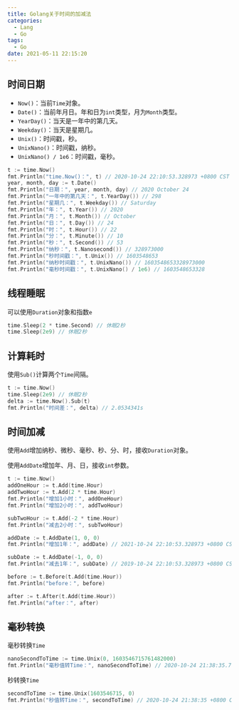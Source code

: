 ```yaml
---
title: Golang关于时间的加减法
categories:
  - Lang
  - Go
tags:
  - Go
date: 2021-05-11 22:15:20
---
```



## 时间日期

- `Now()`：当前`Time`对象。
- `Date()`：当前年月日。年和日为`int`类型，月为`Month`类型。
- `YearDay()`：当天是一年中的第几天。
- `Weekday()`：当天是星期几。
- `Unix()`：时间戳，秒。
- `UnixNano()`：时间戳，纳秒。
- `UnixNano() / 1e6`：时间戳，毫秒。

```go
t := time.Now()
fmt.Println("time.Now()：", t) // 2020-10-24 22:10:53.328973 +0800 CST m=+0.006015101
year, month, day := t.Date()
fmt.Println("日期：", year, month, day) // 2020 October 24
fmt.Println("一年中的第几天：", t.YearDay()) // 298
fmt.Println("星期几：", t.Weekday()) // Saturday
fmt.Println("年：", t.Year()) // 2020
fmt.Println("月：", t.Month()) // October
fmt.Println("日：", t.Day()) // 24
fmt.Println("时：", t.Hour()) // 22
fmt.Println("分：", t.Minute()) // 10
fmt.Println("秒：", t.Second()) // 53
fmt.Println("纳秒：", t.Nanosecond()) // 328973000
fmt.Println("秒时间戳：", t.Unix()) // 1603548653
fmt.Println("纳秒时间戳：", t.UnixNano()) // 1603548653328973000
fmt.Println("毫秒时间戳：", t.UnixNano() / 1e6) // 1603548653328
```

## 线程睡眠

可以使用`Duration`对象和指数`e`

```go
time.Sleep(2 * time.Second) // 休眠2秒
time.Sleep(2e9) // 休眠2秒
```

## 计算耗时

使用`Sub()`计算两个`Time`间隔。

```go
t := time.Now()
time.Sleep(2e9) // 休眠2秒
delta := time.Now().Sub(t)
fmt.Println("时间差：", delta) // 2.0534341s
```

## 时间加减

使用`Add`增加纳秒、微秒、毫秒、秒、分、时，接收`Duration`对象。

使用`AddDate`增加年、月、日，接收`int`参数。

```go
t := time.Now()
addOneHour := t.Add(time.Hour)
addTwoHour := t.Add(2 * time.Hour)
fmt.Println("增加1小时：", addOneHour)
fmt.Println("增加2小时：", addTwoHour)

subTwoHour := t.Add(-2 * time.Hour)
fmt.Println("减去2小时：", subTwoHour)

addDate := t.AddDate(1, 0, 0)
fmt.Println("增加1年：", addDate) // 2021-10-24 22:10:53.328973 +0800 CST

subDate := t.AddDate(-1, 0, 0)
fmt.Println("减去1年：", subDate) // 2019-10-24 22:10:53.328973 +0800 CST

before := t.Before(t.Add(time.Hour))
fmt.Println("before：", before)

after := t.After(t.Add(time.Hour))
fmt.Println("after：", after)
```

## 毫秒转换

毫秒转换`Time`

```go
nanoSecondToTime := time.Unix(0, 1603546715761482000)
fmt.Println("毫秒值转Time：", nanoSecondToTime) // 2020-10-24 21:38:35.761482 +0800 CST
```

秒转换`Time`

```go
secondToTime := time.Unix(1603546715, 0)
fmt.Println("秒值转Time：", secondToTime) // 2020-10-24 21:38:35 +0800 CST
```

